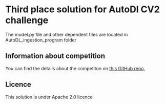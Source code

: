 Third place solution for AutoDl CV2 challenge 
======================================

The model.py file and other dependent files are located in AutoDL_ingestion_program folder

## Information about competition

You can find the details about the competiton on 
[this GitHub repo](https://github.com/zhengying-liu/autodl_starting_kit_stable),

## Licence

This solution is under Apache 2.0 licence